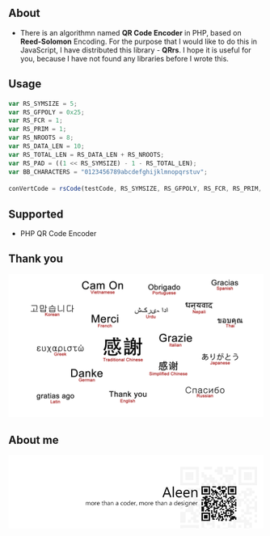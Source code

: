 ## About

- There is an algorithmn named **QR Code Encoder** in PHP, based on **Reed-Solomon** Encoding. For the purpose that I would like to do this in JavaScript, I have distributed this library - **QRrs**. I hope it is useful for you, because I have not found any libraries before I wrote this.

## Usage

```js
var RS_SYMSIZE = 5;
var RS_GFPOLY = 0x25;
var RS_FCR = 1;
var RS_PRIM = 1;
var RS_NROOTS = 8;
var RS_DATA_LEN = 10;
var RS_TOTAL_LEN = RS_DATA_LEN + RS_NROOTS;
var RS_PAD = ((1 << RS_SYMSIZE) - 1 - RS_TOTAL_LEN);
var BB_CHARACTERS = "0123456789abcdefghijklmnopqrstuv";

conVertCode = rsCode(testCode, RS_SYMSIZE, RS_GFPOLY, RS_FCR, RS_PRIM, RS_NROOTS, RS_PAD);
```

## Supported
 * PHP QR Code Encoder

## Thank you

<img src="./Thank_you.png">

## About me
<a href="http://aleen42.github.io/" target="_blank" ><img src="./pic/tail.gif"></a>
